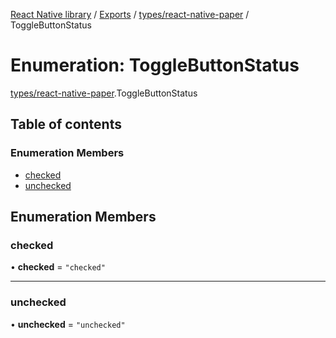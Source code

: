 [React Native library](../index.md) / [Exports](../modules.md) / [types/react-native-paper](../modules/types_react_native_paper.md) / ToggleButtonStatus

# Enumeration: ToggleButtonStatus

[types/react-native-paper](../modules/types_react_native_paper.md).ToggleButtonStatus

## Table of contents

### Enumeration Members

- [checked](types_react_native_paper.ToggleButtonStatus.md#checked)
- [unchecked](types_react_native_paper.ToggleButtonStatus.md#unchecked)

## Enumeration Members

### checked

• **checked** = ``"checked"``

___

### unchecked

• **unchecked** = ``"unchecked"``
